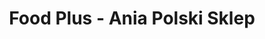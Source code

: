 ---
title: "Food Plus - Ania Polski Sklep"
url: /cardiff/food-plus-ania-polski-sklep/
shop: convenience
---